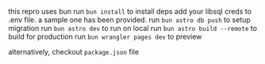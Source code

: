 this repro uses bun
run `bun install` to install deps
add your libsql creds to .env file. a sample one has been provided.
run `bun astro db push` to setup migration
run `bun astro dev` to run on local
run `bun astro build --remote` to build for production
run `bun wrangler pages dev` to preview

alternatively, checkout `package.json` file
